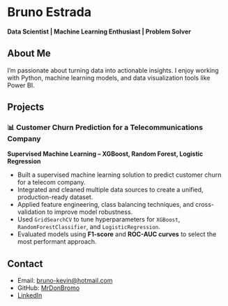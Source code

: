 # Bruno Estrada

**Data Scientist | Machine Learning Enthusiast | Problem Solver**



## About Me

I’m passionate about turning data into actionable insights. I enjoy working with Python, machine learning models, and data visualization tools like Power BI.



## Projects

### 📊 Customer Churn Prediction for a Telecommunications Company  
**Supervised Machine Learning – XGBoost, Random Forest, Logistic Regression**

- Built a supervised machine learning solution to predict customer churn for a telecom company.
- Integrated and cleaned multiple data sources to create a unified, production-ready dataset.
- Applied feature engineering, class balancing techniques, and cross-validation to improve model robustness.
- Used `GridSearchCV` to tune hyperparameters for `XGBoost`, `RandomForestClassifier`, and `LogisticRegression`.
- Evaluated models using **F1-score** and **ROC-AUC curves** to select the most performant approach.



## Contact

- Email: bruno-kevin@hotmail.com
- GitHub: [MrDonBromo](https://github.com/MrDonBromo)
- [LinkedIn](https://www.linkedin.com/in/bruno-estrada/)
